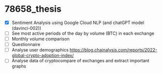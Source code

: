 # 78658_thesis

- [x] Sentiment Analysis using Google Cloud NLP (and chatGPT model (davinci-002)) 
- [ ] See most active periods of the day by volume (BTC) in each exchange
- [ ] Monthly volume comparison
- [ ] Questionnaire
- [ ] Analyse user demographics https://blog.chainalysis.com/reports/2022-global-crypto-adoption-index/
- [ ] Analyse data of cryptocompare of exchanges and extract important graphs 
